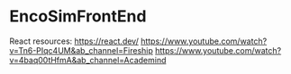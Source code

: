# EncoSimFrontEnd


React resources:
https://react.dev/
https://www.youtube.com/watch?v=Tn6-PIqc4UM&ab_channel=Fireship
https://www.youtube.com/watch?v=4baq00tHfmA&ab_channel=Academind
